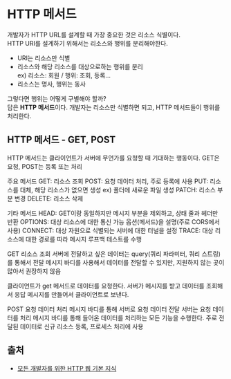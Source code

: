 # HTTP 메서드

개발자가 HTTP URL를 설계할 때 가장 중요한 것은 리소스 식별이다.<br>
HTTP URI를 설계하기 위해서는 리소스와 행위를 분리해야한다.<br>

- URI는 리소스만 식별
- 리소스와 해당 리소스를 대상으로하는 행위를 분리<br>
  ex) 리소스: 회원 / 행위: 조회, 등록...
- 리소스는 명사, 행위는 동사

그렇다면 행위는 어떻게 구별해야 할까?<br>
답은 **HTTP 메서드**이다.
개발자는 리소스만 식별하면 되고, HTTP 메서드들이 행위를 처리한다.

## HTTP 메서드 - GET, POST

HTTP 메서드는 클라이언트가 서버에 무언가를 요청할 때 기대하는 행동이다.
GET은 요청, POST는 등록 또는 처리

주요 메서드
GET: 리소스 조회
POST: 요청 데이터 처리, 주로 등록에 사용
PUT: 리소스를 대체, 해당 리소스가 없으면 생성 ex) 폴더에 새로운 파일 생성
PATCH: 리소스 부분 변경
DELETE: 리소스 삭제

기타 메서드
HEAD: GET이랑 동일하지만 메시지 부분을 제외하고, 상태 줄과 헤더만 반환
OPTIONS: 대상 리소스에 대한 통신 가능 옵션(메서드)을 설명(주로 CORS에서 사용)
CONNECT: 대상 자원으로 식별되는 서버에 대한 터널을 설정
TRACE: 대상 리소스에 대한 경로를 따라 메시지 루프백 테스트를 수행

GET
리소스 조회
서버에 전달하고 싶은 데이터는 query(쿼리 파라미터, 쿼리 스트링)를 통해서 전달
메시지 바디를 사용해서 데이터를 전달할 수 있지만, 지원하지 않는 곳이 많아서 권장하지 않음

클라이언트가 get 메서드로 데이터를 요청한다.
서버가 메시지를 받고 데이터를 조회해서 응답 메시지를 만들어서 클라이언트로 보낸다.

POST
요청 데이터 처리
메시지 바디를 통해 서버로 요청 데이터 전달
서버는 요청 데이터를 처리
메시지 바디를 통해 들어온 데이터를 처리하는 모든 기능을 수행한다.
주로 전달된 데이터로 신규 리소스 등록, 프로세스 처리에 사용

## 출처

- [모든 개발자를 위한 HTTP 웹 기본 지식](https://www.inflearn.com/course/http-%EC%9B%B9-%EB%84%A4%ED%8A%B8%EC%9B%8C%ED%81%AC)
